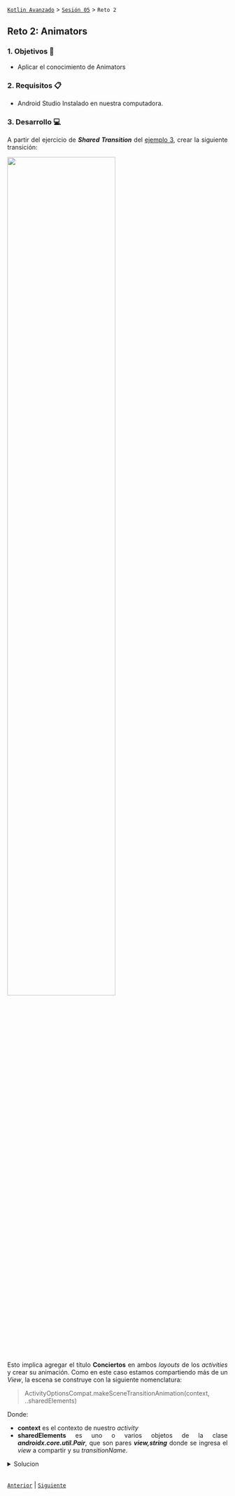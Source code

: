 

[`Kotlin Avanzado`](../../Readme.md) > [`Sesión 05`](../Readme.md) > `Reto 2`

## Reto 2: Animators

<div style="text-align: justify;">


### 1. Objetivos :dart:

- Aplicar el conocimiento de Animators

### 2. Requisitos :clipboard:

- Android Studio Instalado en nuestra computadora.

### 3. Desarrollo :computer:

A partir del ejercicio de ___Shared Transition___ del [ejemplo 3](../Ejemplo-03/Readme.md), crear la siguiente transición:

<img src="Images/exercise.gif" width="70%">



Esto implica agregar el título __Conciertos__ en ambos _layouts_ de los _activities_ y crear su animación. Como en este caso estamos compartiendo más de un _View_, la escena se construye con la siguiente nomenclatura:

>  ActivityOptionsCompat.makeSceneTransitionAnimation(context, ..sharedElements)

Donde:

* __context__ es el contexto de nuestro _activity_
* __sharedElements__ es uno o varios objetos de la clase ___androidx.core.util.Pair___, que son pares ___view,string___ donde se ingresa el _view_ a compartir y su *transitionName*.





<details>
	<summary>Solucion</summary>

```kotlin
binding.btnActivity2.setOnClickListener {

    val intent = Intent(this, SharedTransitionedActivity::class.java)

    val headerTransitionName = ViewCompat.getTransitionName(binding.imgConcert)?: " "
    val titleTransitionName = ViewCompat.getTransitionName(binding.titleConcert)?: " "

    val options = ActivityOptionsCompat.makeSceneTransitionAnimation(
        this,
        Pair.create(binding.imgConcert,headerTransitionName),
        Pair.create(binding.titleConcert,titleTransitionName),

    )

    startActivity(intent, options?.toBundle())
}
```

</details>

<br/>

[`Anterior`](../Reto-02/Readme.md) | [`Siguiente`](../Proyecto/Readme.md)

</div>